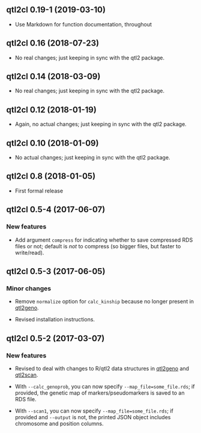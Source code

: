 ## qtl2cl 0.19-1 (2019-03-10)

- Use Markdown for function documentation, throughout


## qtl2cl 0.16 (2018-07-23)

- No real changes; just keeping in sync with the qtl2 package.


## qtl2cl 0.14 (2018-03-09)

- No real changes; just keeping in sync with the qtl2 package.


## qtl2cl 0.12 (2018-01-19)

- Again, no actual changes; just keeping in sync with the qtl2 package.


## qtl2cl 0.10 (2018-01-09)

- No actual changes; just keeping in sync with the qtl2 package.


## qtl2cl 0.8 (2018-01-05)

- First formal release


## qtl2cl 0.5-4 (2017-06-07)

### New features

- Add argument `compress` for indicating whether to save compressed
  RDS files or not; default is *not* to compress (so bigger files, but
  faster to write/read).


## qtl2cl 0.5-3 (2017-06-05)

### Minor changes

- Remove `normalize` option for `calc_kinship` because no longer
  present in [qtl2geno](https://github.com/rqtl/qtl2geno).

- Revised installation instructions.


## qtl2cl 0.5-2 (2017-03-07)

### New features

- Revised to deal with
  changes to R/qtl2 data structures in
  [qtl2geno](https://github.com/rqtl/qtl2geno) and
  [qtl2scan](https://github.com/rqtl/qtl2scan).

- With `--calc_genoprob`, you can now specify
  `--map_file=some_file.rds`; if provided, the genetic map of
  markers/pseudomarkers is saved to an RDS file.

- With `--scan1`, you can now specify `--map_file=some_file.rds`; if
  provided and `--output` is not, the printed JSON object includes
  chromosome and position columns.
